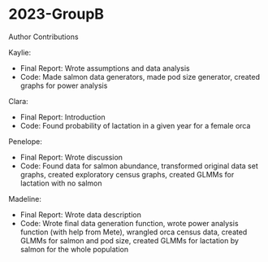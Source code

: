 # 2023-GroupB
Author Contributions

Kaylie:
- Final Report:
Wrote assumptions and data analysis
- Code: 
Made salmon data generators, made pod size generator, created graphs for power analysis

Clara:
- Final Report:
Introduction
- Code:
Found probability of lactation in a given year for a female orca

Penelope: 
- Final Report:
Wrote discussion
- Code:
Found data for salmon abundance, transformed original data set graphs, created exploratory census graphs, created GLMMs for lactation with no salmon

Madeline: 
- Final Report:
Wrote data description
- Code: 
Wrote final data generation function, wrote power analysis function (with help from Mete), wrangled orca census data, created GLMMs for salmon and pod size, created GLMMs for lactation by salmon for the whole population